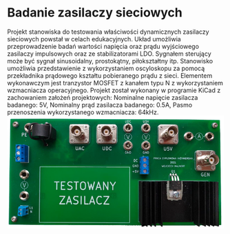 # Badanie zasilaczy sieciowych
Projekt stanowiska do testowania właściwości dynamicznych zasilaczy sieciowych powstał w celach edukacyjnych. Układ umożliwia przeprowadzenie badań wartości napięcia oraz prądu wyjściowego zasilaczy impulsowych oraz ze stabilizatorami LDO. Sygnałem sterujący może być sygnał sinusoidalny, prostokątny, piłokształtny itp.
Stanowisko umożliwia przedstawienie z wykorzystaniem oscyloskopu za pomocą przekładnika prądowego kształtu pobieranego prądu z sieci.
Elementem wykonawczym jest tranzystor MOSFET z kanałem typu N z wykorzystaniem wzmacniacza operacyjnego.
Projekt został wykonany w programie KiCad z zachowaniem założeń projektowych:
Nominalne napięcie zasilacza badanego: 5V,
Nominalny prąd zasilacza badanego: 0.5A,
Pasmo przenoszenia wykorzystanego wzmacniacza: 64kHz.
![](Gotowy_układ.png)
